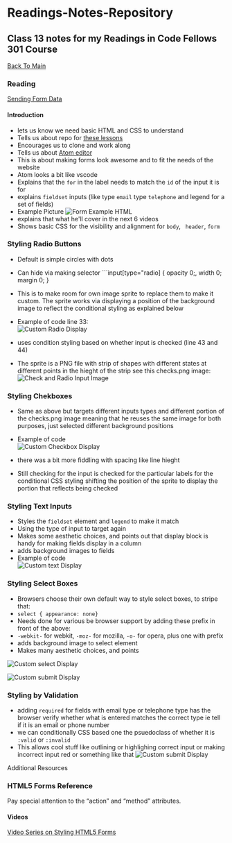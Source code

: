 # Readings-Notes-Repository

## Class 13 notes for my Readings in Code Fellows 301 Course

[Back To Main](https://matthewadamstewart.github.io/readings-notes-repository/)


### Reading
[Sending Form Data](https://developer.mozilla.org/en-US/docs/Learn/HTML/Forms/Sending_and_retrieving_form_data)

#### Introduction
* lets us know we need basic HTML and CSS to understand
* Tells us about repo for [these lessons](https://github.com/iamshaunjp/styling-html5-forms-playlist)
* Encourages us to clone and work along
* Tells us about [Atom editor](https://atom.io/)
* This is about making forms look awesome and to fit the needs of the website
* Atom looks a bit like vscode
* Explains that the ```for``` in the label needs to match the ```id``` of the input it is for
* explains ```fieldset``` inputs (like type ```email``` type ```telephone``` and legend for a set of fields)
* Example Picture 
![Form Example HTML](html-forms-lesson.jpg)
* explains that what he'll cover in the next 6 videos
* Shows basic CSS for the visibility and alignment for ```body```, ``` header```, ```form```
 

### Styling Radio Buttons
* Default is simple circles with dots
* Can hide via making selector ```input[type="radio] { opacity 0;, width 0; margin 0; }
* This is to make room for own image sprite to replace them to make it custom. The sprite works via displaying a position of the background image to reflect the conditional styling as explained below
* Example of code line 33:  
![Custom Radio Display](radio-lesson.jpg)  
* uses condition styling based on whether input is checked (line 43 and 44)

* The sprite is a PNG file with strip of shapes with different states at different points in the hieght of the strip see this checks.png image:  
![Check and Radio Input Image](https://raw.githubusercontent.com/iamshaunjp/styling-html5-forms-playlist/master/img/checks.png)


### Styling Chekboxes
* Same as above but targets different inputs types and different portion of the checks.png image meaning that he reuses the same image for both purposes, just selected different background positions
* Example of code  
![Custom Checkbox Display](checkbox-lesson.jpg)

* there was a bit more fiddling with spacing like line hieght
* Still checking for the input is checked for the particular labels for the conditional CSS styling shifting the position of the sprite to display the portion that reflects being checked

### Styling Text Inputs
* Styles the ```fieldset``` element and ```legend``` to make it match
* Using the type of input to target again
* Makes some aesthetic choices, and points out that display block is handy for making fields display in a column 
* adds background images to fields
* Example of code  
![Custom text Display](text-input-lesson.jpg)
 

### Styling Select Boxes
* Browsers choose their own default way to style select boxes, to stripe that:
* ```select { appearance: none}```
* Needs done for various be browser support by adding these prefix in front of the above:
* ```-webkit-``` for webkit, ```-moz-``` for mozilla, ```-o-``` for opera, plus one with prefix
* adds background image to select element
* Makes many aesthetic choices, and points

![Custom select Display](select-lesson.jpg)

![Custom submit Display](submit-lesson.jpg)

### Styling by Validation
* adding ```required``` for fields with email type or telephone type has the browser verify whether what is entered matches the correct type ie tell if it is an email or phone number
* we can conditionally CSS based one the psuedoclass of whether it is ```:valid``` or ```:invalid```
* This allows cool stuff like outlining or highlighing correct input or making incorrect input red or something like that
![Custom submit Display](validation-lesson.jpg)




Additional Resources

### HTML5 Forms Reference
Pay special attention to the “action” and “method” attributes.
#### Videos
[Video Series on Styling HTML5 Forms](https://www.youtube.com/playlist?list=PL4cUxeGkcC9g5_p_BVUGWykHfqx6bb7qK)


